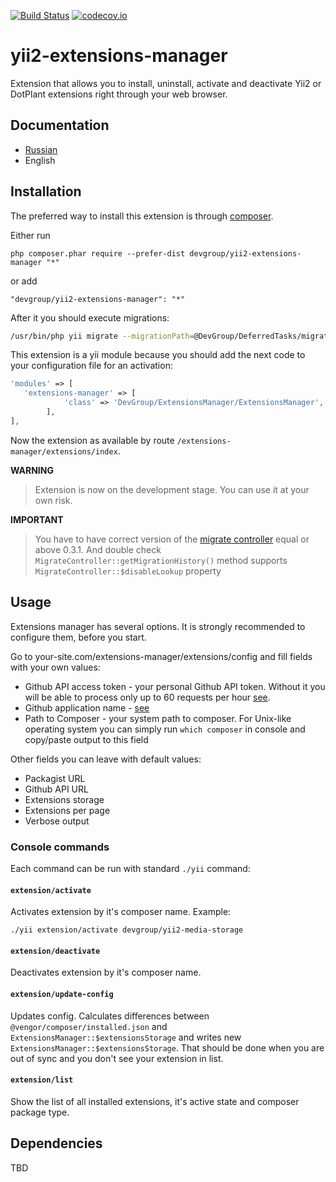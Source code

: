 [![Build Status](https://travis-ci.org/DevGroup-ru/yii2-extensions-manager.svg?branch=master)](https://travis-ci.org/DevGroup-ru/yii2-extensions-manager)
[![codecov.io](https://codecov.io/github/DevGroup-ru/yii2-extensions-manager/coverage.svg?branch=master)](https://codecov.io/github/DevGroup-ru/yii2-extensions-manager?branch=master)

yii2-extensions-manager
=======================
Extension that allows you to install, uninstall, activate and deactivate Yii2 or DotPlant extensions right through your web browser.

## Documentation

- [Russian](docs/ru/README.md)
- English

## Installation

The preferred way to install this extension is through [composer](http://getcomposer.org/download/).

Either run

```
php composer.phar require --prefer-dist devgroup/yii2-extensions-manager "*"
```

or add

```
"devgroup/yii2-extensions-manager": "*"
```

After it you should execute migrations:

```bash
/usr/bin/php yii migrate --migrationPath=@DevGroup/DeferredTasks/migrations
```

This extension is a yii module because you should add the next code to your configuration file for an activation:

```php
'modules' => [
   'extensions-manager' => [
            'class' => 'DevGroup/ExtensionsManager/ExtensionsManager',
        ],
],
```

Now the extension as available by route `/extensions-manager/extensions/index`.

**WARNING**
> Extension is now on the development stage. 
> You can use it at your own risk.

**IMPORTANT**
> You have to have correct version of the [migrate controller](https://github.com/dmstr/yii2-migrate-command)
> equal or above 0.3.1. And double check  ```MigrateController::getMigrationHistory()``` method supports 
> ```MigrateController::$disableLookup``` property

## Usage

Extensions manager has several options. It is strongly recommended to configure them, before you start.

Go to your-site.com/extensions-manager/extensions/config and fill fields with your own values:
- Github API access token - your personal Github API token. Without it you will be able to process only up to 
  60 requests per hour [see](https://developer.github.com/v3/#rate-limiting).   
- Github application name - [see](https://developer.github.com/v3/#user-agent-required)
- Path to Composer - your system path to composer. For Unix-like operating system you can simply run 
  ```which composer``` in console and copy/paste output to this field

Other fields you can leave with default values:
 - Packagist URL
 - Github API URL
 - Extensions storage
 - Extensions per page
 - Verbose output
 
### Console commands

Each command can be run with standard `./yii` command:

#### `extension/activate`

Activates extension by it's composer name.
Example: 
```
./yii extension/activate devgroup/yii2-media-storage
```

#### `extension/deactivate`

Deactivates extension by it's composer name. 

#### `extension/update-config`

Updates config.
Calculates differences between `@vengor/composer/installed.json` and `ExtensionsManager::$extensionsStorage`
and writes new `ExtensionsManager::$extensionsStorage`.
That should be done when you are out of sync and you don't see your extension in list.

#### `extension/list`

Show the list of all installed extensions, it's active state and composer package type.


## Dependencies
TBD
